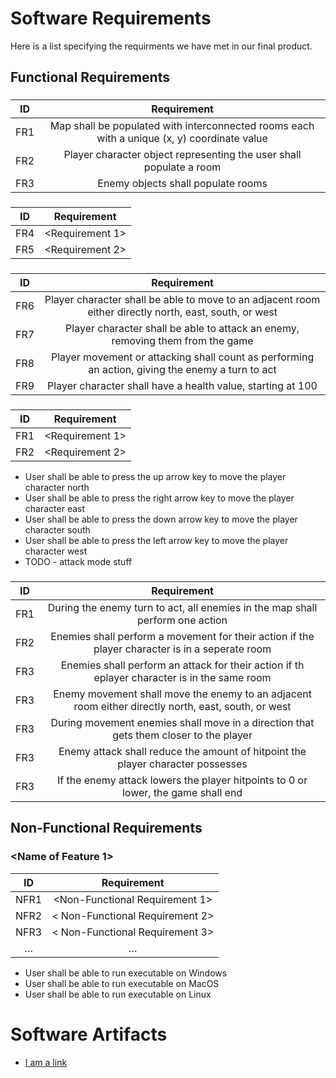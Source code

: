 # Software Requirements
Here is a list specifying the requirments we have met in our final product.

## Functional Requirements 

### <Map>
| ID  | Requirement     | 
| :-------------: | :----------: | 
| FR1 | Map shall be populated with interconnected rooms each with a unique (x, y) coordinate value | 
| FR2 | Player character object representing the user shall populate a room | 
| FR3 | Enemy objects shall populate rooms | 

### <Graphics>
| ID  | Requirement     | 
| :-------------: | :----------: | 
| FR4 | <Requirement 1> | 
| FR5 | <Requirement 2> | 



### <Player Character>  
| ID  | Requirement     | 
| :-------------: | :----------: | 
| FR6 | Player character shall be able to move to an adjacent room either directly north, east, south, or west | 
| FR7 | Player character shall be able to attack an enemy, removing them from the game | 
| FR8 | Player movement or attacking shall count as performing an action, giving the enemy a turn to act | 
| FR9 | Player character shall have a health value, starting at 100 | 


  
### <User Input>
| ID  | Requirement     | 
| :-------------: | :----------: | 
| FR1 | <Requirement 1> | 
| FR2 | <Requirement 2> | 

* User shall be able to press the up arrow key to move the player character north
* User shall be able to press the right arrow key to move the player character east
* User shall be able to press the down arrow key to move the player character south
* User shall be able to press the left arrow key to move the player character west
* TODO - attack mode stuff
  

### <Enemies>
| ID  | Requirement     |
| :-------------: | :----------: | 
| FR1 | During the enemy turn to act, all enemies in the map shall perform one action | 
| FR2 | Enemies shall perform a movement for their action if the player character is in a seperate room | 
| FR3 | Enemies shall perform an attack for their action if th eplayer character is in the same room | 
| FR3 | Enemy movement shall move the enemy to an adjacent room either directly north, east, south, or west | 
| FR3 | During movement enemies shall move in a direction that gets them closer to the player | 
| FR3 | Enemy attack shall reduce the amount of hitpoint the player character possesses | 
| FR3 | If the enemy attack lowers the player hitpoints to 0 or lower, the game shall end | 





## Non-Functional Requirements

### <Name of Feature 1> 

| ID  | Requirement     | 
| :-------------: | :----------: | 
| NFR1 | <Non-Functional Requirement 1> | 
| NFR2 | < Non-Functional Requirement 2> |
| NFR3 | < Non-Functional Requirement 3> |
| … | … | 


* User shall be able to run executable on Windows
* User shall be able to run executable on MacOS
* User shall be able to run executable on Linux




# Software Artifacts

<Describe the purpose of this section>

* [I am a link](to_some_file.pdf)

